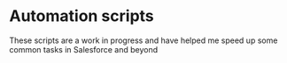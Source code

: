 # Automation scripts

These scripts are a work in progress and have helped me speed up some common tasks in Salesforce and beyond
